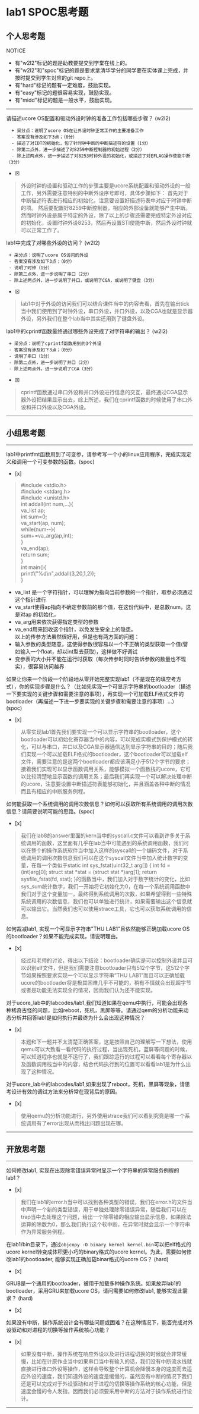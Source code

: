 # lab1 SPOC思考题

## 个人思考题

NOTICE
- 有"w2l2"标记的题是助教要提交到学堂在线上的。
- 有"w2l2"和"spoc"标记的题是要求拿清华学分的同学要在实体课上完成，并按时提交到学生对应的git repo上。
- 有"hard"标记的题有一定难度，鼓励实现。
- 有"easy"标记的题很容易实现，鼓励实现。
- 有"midd"标记的题是一般水平，鼓励实现。
---

请描述ucore OS配置和驱动外设时钟的准备工作包括哪些步骤？ (w2l2)
```
  + 采分点：说明了ucore OS在让外设时钟正常工作的主要准备工作
  - 答案没有涉及如下3点；（0分）
  - 描述了对IDT的初始化，包了针时钟中断的中断描述符的设置（1分）
  - 除第二点外，进一步描述了对8259中断控制器的初始过程（2分）
  - 除上述两点外，进一步描述了对8253时钟外设的初始化，或描述了对EFLAG操作使能中断（3分）
 ```
- [x]  

>  外设时钟的设置和驱动工作的步骤主要是ucore系统配置和驱动外设的一般工作，另外需要注意特别的中断外设序号即可，具体步骤如下：
首先对于中断描述符表进行相应的初始化，注意要设置好描述符表中对应于时钟中断的项。
然后要配置好8259中断控制器，相应的外部设备就能够产生中断。
然而时钟外设是属于特定的外设，除了以上的步骤还需要完成特定外设对应的初始化，设置时钟外设8253，然后再设置STI使能中断，然后外设时钟就可以正常工作了。

lab1中完成了对哪些外设的访问？ (w2l2)
 ```
  + 采分点：说明了ucore OS访问的外设
  - 答案没有涉及如下3点；（0分）
  - 说明了时钟（1分）
  - 除第二点外，进一步说明了串口（2分）
  - 除上述两点外，进一步说明了并口，或说明了CGA，或说明了键盘（3分）
 ```
- [x]  

>  lab1中对于外设的访问我们可以结合课件当中的内容去看，首先在输出tick当中我们使用到了时钟外设，串口外设，并口外设，以及CGA也就是显示器外设，另外我们在整个lab当中其实还用到了键盘外设。

lab1中的cprintf函数最终通过哪些外设完成了对字符串的输出？ (w2l2)
 ```
  + 采分点：说明了cprintf函数用到的3个外设
  - 答案没有涉及如下3点；（0分）
  - 说明了串口（1分）
  - 除第二点外，进一步说明了并口（2分）
  - 除上述两点外，进一步说明了CGA（3分）
 ```
- [x]  

>  cprintf函数通过串口外设和并口外设进行信息的交互，最终通过CGA显示器外设把结果显示出去，综上所述，我们在cprintf函数的时候使用了串口外设和并口外设以及CGA外设。

---

## 小组思考题

---

lab1中printfmt函数用到了可变参，请参考写一个小的linux应用程序，完成实现定义和调用一个可变参数的函数。(spoc)
- [x]  

> \#include \<stdio.h\><br />
\#include \<stdarg.h\><br />
\#include \<unistd.h\><br />
int addall(int num,...){<br />
	va_list ap;<br />
	int sum=0;<br />
	va_start(ap, num);<br />
	while(num--){<br />
    	sum+=va_arg(ap,int);<br />
	}<br />
  va_end(ap);<br />
	return sum;<br />
}<br />
int main(){<br />
	printf("%d\n",addall(3,20,1,2));<br />
}<br />
* va_list 是一个字符指针，可以理解为指向当前参数的一个指针，取参必须通过这个指针进行
* va_start使得ap指向不确定参数前的那个值，在这份代码中，是总数num，这是对ap 的初始化，
* va_arg用来依次获得指定类型的参数
* va_end用来回收这个指针，以免发生安全上的隐患。<br />
以上的传参方法虽然很好用，但是也有两方面的问题：
* 输入参数的类型随意，这使得参数很容易以一个不正确的类型获取一个值(譬如输入一个float，却以int型去获取)，这样做不好调试
* 变参表的大小并不能在运行时获取（每次传参时同时告诉参数的数量也不现实），很容易访问越界


如果让你来一个阶段一个阶段地从零开始完整实现lab1（不是现在的填空考方式），你的实现步骤是什么？（比如先实现一个可显示字符串的bootloader（描述一下要实现的关键步骤和需要注意的事项），再实现一个可加载ELF格式文件的bootloader（再描述一下进一步要实现的关键步骤和需要注意的事项）...） (spoc)
- [x]  

> 从零实现lab1首先我们要实现一个可以显示字符串的bootloader，这个bootloader可以初始化寄存器当中的内容，可以完成实模式到保护模式的转化，可以与串口，并口以及CGA显示器通信达到显示字符串的目的；随后我们实现一个可以加载ELF格式的bootloader，这个bootloader可以加载elf文件，需要注意的是这两个bootloader都应该满足小于512个字节的要求；接着我们实现可以显示函数调用关系，能够模拟一个函数栈的ucore，它可以比较清楚地显示函数的调用关系；最后我们再实现一个可以解决处理中断的ucore，注意要设置中断描述符表能够初始化，并且涵盖各种中断的情况而且有相应的中断服务例程。


如何能获取一个系统调用的调用次数信息？如何可以获取所有系统调用的调用次数信息？请简要说明可能的思路。(spoc)
- [x]  

> 我们在lab8的answer里面的kern当中的syscall.c文件可以看到许多关于系统调用的函数，这里面有几乎在lab当中可能遇到的系统调用函数，我们可以在整个的操作系统软件当中加入这样的syscall的一个编码文件，对于系统调用的调用次数信息我们可以在这个syscall文件当中加入统计数字的变量，在每一个类似于static int
sys_fstat(uint32_t arg[]) {
    int fd = (int)arg[0];
    struct stat *stat = (struct stat *)arg[1];
    return sysfile_fstat(fd, stat);
}的函数当中，我们加入对于数字统计的变化，比如sys_sum统计数字，我们一开始将它初始化为0，在每一个系统调用函数中我们对于这个变量加一，最终得到系统调用的次数，如果希望得到一些特殊系统调用的次数信息，我们也可以单独进行统计，如果需要输出这个信息就可以输出它。当然我们也可以使用strace工具，它也可以获取系统调用的信息。

如何裁减lab1, 实现一个可显示字符串"THU LAB1"且依然能够正确加载ucore OS的bootloader？如果不能完成实现，请说明理由。
- [x]  

> 经过和老师的讨论，得出以下结论：bootloader确实是可以控制外设并且可以识别elf文件，但是我们需要注意bootloader只有512个字节，这512个字节如果按照要求实现一个可以显示字符串“THU LAB1”而且可以正确加载ucore的bootloader将是极其困难几乎不可能的，稍有不慎就会出现超字节或者是功能无法实现全的情况，因而我们认为还不能实现。

对于ucore_lab中的labcodes/lab1,我们知道如果在qemu中执行，可能会出现各种稀奇古怪的问题，比如reboot，死机，黑屏等等。请通过qem的分析功能来动态分析并回答lab1是如何执行并最终为什么会出现这种情况？
- [x]  

> 本题和下一题并不太清楚正确答案，这是按照自己的理解写一下想法，使用qemu可以大致看一看代码的执行过程，当出现死机，蓝屏等问题的时候，可以知道程序也就是不运行了，我们跟踪运行的过程可以看看每个寄存器以及函数调用栈当中的内容，结合代码执行到的位置可以看看lab1是为什么出现了这种情况。

对于ucore_lab中的labcodes/lab1,如果出现了reboot，死机，黑屏等现象，请思考设计有效的调试方法来分析常在现背后的原因。
- [x]  

> 使用qemu的分析功能进行，另外使用strace我们可以看到究竟是哪一个系统调用有了error出现从而找出问题出现在哪。

---

## 开放思考题

---

如何修改lab1, 实现在出现除零错误异常时显示一个字符串的异常服务例程的lab1？
- [x]  

> 我们在lab1的error.h当中可以找到各种类型的错误，我们在error.h的文件当中声明一个新的类型错误，用于单独处理除零错误异常，随后我们可以在trap当中去处理这个问题，给出一个除零错的相应输出显示信息，如果除法运算的除数为0，那么我们执行这个软中断，在异常时就会显示一个字符串作为异常服务例程。


在lab1/bin目录下，通过`objcopy -O binary kernel kernel.bin`可以把elf格式的ucore kernel转变成体积更小巧的binary格式的ucore kernel。为此，需要如何修改lab1的bootloader, 能够实现正确加载binar格式的ucore OS？ (hard)
- [x]  

>

GRUB是一个通用的bootloader，被用于加载多种操作系统。如果放弃lab1的bootloader，采用GRU来加载ucore OS，请问需要如何修改lab1, 能够实现此需求？ (hard)
- [x]  

>


如果没有中断，操作系统设计会有哪些问题或困难？在这种情况下，能否完成对外设驱动和对进程的切换等操作系统核心功能？
- [x]  

>  如果没有中断，操作系统在响应外设以及进行进程切换的时候就会非常缓慢，比如在计原作业当中如果串口当中有输入的话，我们没有中断流水线就直接进行串口外设等操作，这样会导致整个计算机会降慢本身的速度而去适应外设的速度，我们知道外设的速度是缓慢的，虽然没有中断的情况下我们还是可以完成对于外设驱动和对于进程的切换等操作系统的核心功能，但是速度会慢的令人发指，因而我们必须要采用中断的方法对于操作系统进行设计。

---
